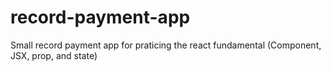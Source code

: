 # record-payment-app
Small record payment app for praticing the react fundamental (Component, JSX, prop, and state)
